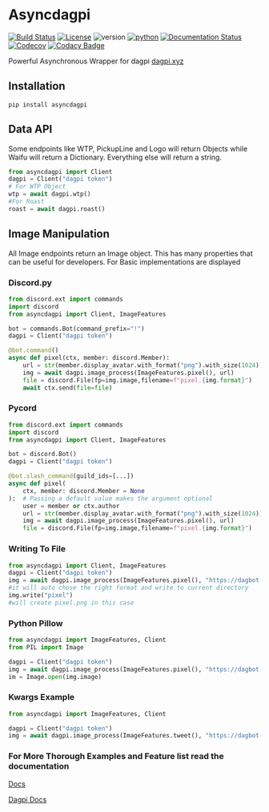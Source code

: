 # Asyncdagpi

[![Build Status](https://travis-ci.com/Daggy1234/asyncdagpi.svg?branch=master)](https://travis-ci.com/Daggy1234/asyncdagpi) [![License](https://img.shields.io/github/license/daggy1234/asyncdagpi)](https://mit-license.org/) ![version](https://img.shields.io/pypi/v/asyncdagpi) [![python](https://img.shields.io/pypi/pyversions/asyncdagpi)](https://pypi.org/p/asyncdagpi) [![Documentation Status](https://readthedocs.org/projects/asyncdagpi/badge/?version=latest)](https://asyncdagpi.readthedocs.io/en/latest/?badge=latest) [![Codecov](https://img.shields.io/codecov/c/github/daggy1234/asyncdagpi?logo=codecov)](https://codecov.io/gh/daggy1234/asyncdagpi) [![Codacy Badge](https://app.codacy.com/project/badge/Grade/ad36f1ea6211444792e84f32a14326dd)](https://www.codacy.com/gh/Daggy1234/asyncdagpi/dashboard?utm_source=github.com&amp;utm_medium=referral&amp;utm_content=Daggy1234/asyncdagpi&amp;utm_campaign=Badge_Grade)

Powerful Asynchronous Wrapper for dagpi [dagpi.xyz](https://dagpi.xyz)

## Installation

```shell script
pip install asyncdagpi
```

## Data API

Some endpoints like WTP, PickupLine and Logo will return Objects while Waifu will return a Dictionary. Everything else will return a string.

```python
from asyncdagpi import Client
dagpi = Client("dagpi token")
# For WTP Object
wtp = await dagpi.wtp()
#For Roast
roast = await dagpi.roast()
```

## Image Manipulation

All Image endpoints return an Image object. This has many properties that can be useful for developers. For Basic implementations are displayed

### Discord.py

```python
from discord.ext import commands
import discord
from asyncdagpi import Client, ImageFeatures

bot = commands.Bot(command_prefix="!")
dagpi = Client("dagpi token")

@bot.command()
async def pixel(ctx, member: discord.Member):
    url = str(member.display_avatar.with_format("png").with_size(1024))
    img = await dagpi.image_process(ImageFeatures.pixel(), url)
    file = discord.File(fp=img.image,filename=f"pixel.{img.format}")
    await ctx.send(file=file)

```

### Pycord

```python
from discord.ext import commands
import discord
from asyncdagpi import Client, ImageFeatures

bot = discord.Bot()
dagpi = Client("dagpi token")

@bot.slash_command(guild_ids=[...])
async def pixel(
    ctx, member: discord.Member = None
):  # Passing a default value makes the argument optional
    user = member or ctx.author
    url = str(member.display_avatar.with_format("png").with_size(1024))
    img = await dagpi.image_process(ImageFeatures.pixel(), url)
    file = discord.File(fp=img.image,filename=f"pixel.{img.format}")


```

### Writing To File

```python
from asyncdagpi import Client, ImageFeatures
dagpi = Client("dagpi token")
img = await dagpi.image_process(ImageFeatures.pixel(), "https://dagbot-is.the-be.st/logo.png")
#it will auto chose the right format and write to current directory
img.write("pixel")
#will create pixel.png in this case
```

### Python Pillow

```python
from asyncdagpi import ImageFeatures, Client
from PIL import Image

dagpi = Client("dagpi token")
img = await dagpi.image_process(ImageFeatures.pixel(), "https://dagbot-is.the-be.st/logo.png")
im = Image.open(img.image)
```

### Kwargs Example

```python
from asyncdagpi import ImageFeatures, Client

dagpi = Client("dagpi token")
img = await dagpi.image_process(ImageFeatures.tweet(), "https://dagbot-is.the-be.st/logo.png", text="This is asyncdagpi tweeting live from dagpi.xyz!", username="Asyncdagpi")
```

### For More Thorough Examples and Feature list read the documentation

[Docs](https://asyncdagpi.rtfd.io)

[Dagpi Docs](https://dagpi.docs.apiary.io)
